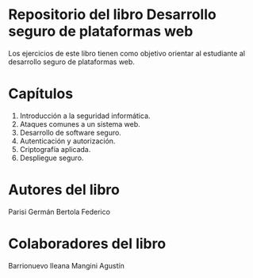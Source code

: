 # Repositorio del libro Desarrollo seguro de plataformas web #
Los ejercicios de este libro tienen como objetivo orientar al estudiante al desarrollo seguro de plataformas web.

# Capítulos #
1. Introducción a la seguridad informática.
2. Ataques comunes a un sistema web.
3. Desarrollo de software seguro.
4. Autenticación y autorización.
5. Criptografía aplicada.
6. Despliegue seguro.

# Autores del libro #
Parisi Germán
Bertola Federico

# Colaboradores del libro #
Barrionuevo Ileana
Mangini Agustín